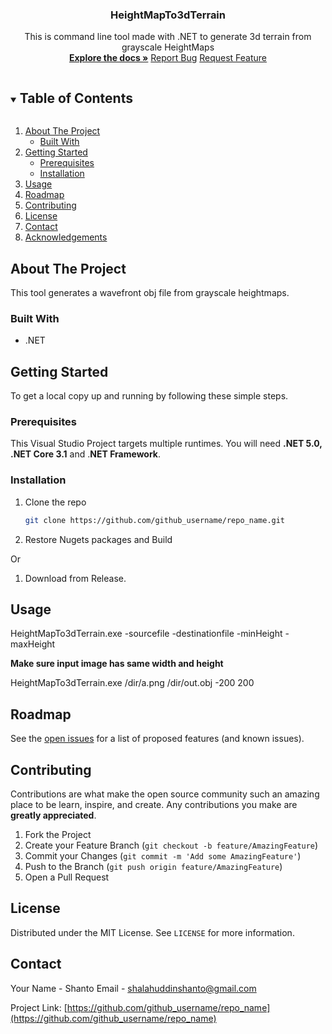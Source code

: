 <p align="center">
  <h3 align="center">HeightMapTo3dTerrain</h3>

  <p align="center">
    This is command line tool made with .NET to generate 3d terrain from grayscale HeightMaps
	<br>
    <a href="https://github.com/github_username/repo_name"><strong>Explore the docs »</strong></a>
    <a href="https://github.com/github_username/repo_name/issues">Report Bug</a>
    <a href="https://github.com/github_username/repo_name/issues">Request Feature</a>
  </p>
</p>



<!-- TABLE OF CONTENTS -->
<details open="open">
  <summary><h2 style="display: inline-block">Table of Contents</h2></summary>
  <ol>
    <li>
      <a href="#about-the-project">About The Project</a>
      <ul>
        <li><a href="#built-with">Built With</a></li>
      </ul>
    </li>
    <li>
      <a href="#getting-started">Getting Started</a>
      <ul>
        <li><a href="#prerequisites">Prerequisites</a></li>
        <li><a href="#installation">Installation</a></li>
      </ul>
    </li>
    <li><a href="#usage">Usage</a></li>
    <li><a href="#roadmap">Roadmap</a></li>
    <li><a href="#contributing">Contributing</a></li>
    <li><a href="#license">License</a></li>
    <li><a href="#contact">Contact</a></li>
    <li><a href="#acknowledgements">Acknowledgements</a></li>
  </ol>
</details>



<!-- ABOUT THE PROJECT -->
## About The Project

This tool generates a wavefront obj file from grayscale heightmaps.


### Built With

* .NET

<!-- GETTING STARTED -->
## Getting Started

To get a local copy up and running by following these simple steps.

### Prerequisites

This Visual Studio Project targets multiple runtimes.
You will need **.NET 5.0, .NET Core 3.1** and .**NET Framework**.

### Installation

1. Clone the repo
   ```sh
   git clone https://github.com/github_username/repo_name.git
   ```
2. Restore Nugets packages and Build

Or
1. Download from Release.

<!-- USAGE EXAMPLES -->
## Usage

HeightMapTo3dTerrain.exe -sourcefile -destinationfile -minHeight -maxHeight

**Make sure input image has same width and height**

HeightMapTo3dTerrain.exe /dir/a.png /dir/out.obj -200 200

<!-- ROADMAP -->
## Roadmap

See the [open issues](https://github.com/github_username/repo_name/issues) for a list of proposed features (and known issues).



<!-- CONTRIBUTING -->
## Contributing

Contributions are what make the open source community such an amazing place to be learn, inspire, and create. Any contributions you make are **greatly appreciated**.

1. Fork the Project
2. Create your Feature Branch (`git checkout -b feature/AmazingFeature`)
3. Commit your Changes (`git commit -m 'Add some AmazingFeature'`)
4. Push to the Branch (`git push origin feature/AmazingFeature`)
5. Open a Pull Request



<!-- LICENSE -->
## License

Distributed under the MIT License. See `LICENSE` for more information.



<!-- CONTACT -->
## Contact

Your Name - Shanto
Email - <shalahuddinshanto@gmail.com>

Project Link: [https://github.com/github_username/repo_name](https://github.com/github_username/repo_name)
